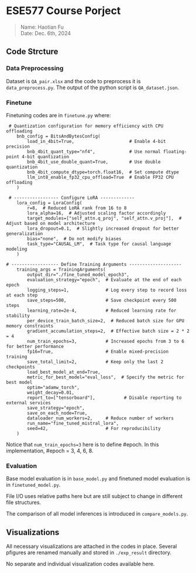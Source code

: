 # ESE577 Course Porject
> Name: Haotian Fu \
> Date: Dec. 6th, 2024

## Code Strcture

### Data Preprocessing
Dataset is `QA_pair.xlsx` and the code to preprocess it is `data_preprocess.py`. The output of the python script is `QA_dataset.json`.

### Finetune
Finetuning codes are in `finetune.py` where:
```
 # Quantization configuration for memory efficiency with CPU offloading
    bnb_config = BitsAndBytesConfig(
        load_in_4bit=True,                     # Enable 4-bit precision
        bnb_4bit_quant_type="nf4",             # Use normal floating-point 4-bit quantization
        bnb_4bit_use_double_quant=True,        # Use double quantization
        bnb_4bit_compute_dtype=torch.float16,  # Set compute dtype
        llm_int8_enable_fp32_cpu_offload=True  # Enable FP32 CPU offloading
    )

 # ----------------- Configure LoRA -------------
    lora_config = LoraConfig(
        r=8,  # Reduced LoRA rank from 16 to 8
        lora_alpha=16,  # Adjusted scaling factor accordingly
        target_modules=["self_attn.q_proj", "self_attn.v_proj"],  # Adjust based on model architecture
        lora_dropout=0.1,  # Slightly increased dropout for better generalization
        bias="none",  # Do not modify biases
        task_type="CAUSAL_LM",  # Task type for causal language modeling
    )

# ------------------ Define Training Arguments --------------------
    training_args = TrainingArguments(
        output_dir="./fine_tuned_model_epoch3",
        evaluation_strategy="epoch",  # Evaluate at the end of each epoch
        logging_steps=1,              # Log every step to record loss at each step
        save_steps=500,               # Save checkpoint every 500 steps
        learning_rate=2e-4,           # Reduced learning rate for stability
        per_device_train_batch_size=2,  # Reduced batch size for GPU memory constraints
        gradient_accumulation_steps=2,  # Effective batch size = 2 * 2 = 4
        num_train_epochs=3,           # Increased epochs from 3 to 6 for better performance
        fp16=True,                    # Enable mixed-precision training
        save_total_limit=2,           # Keep only the last 2 checkpoints
        load_best_model_at_end=True,
        metric_for_best_model="eval_loss",  # Specify the metric for best model
        optim="adamw_torch",
        weight_decay=0.01,
        report_to=["tensorboard"],           # Disable reporting to external services
        save_strategy="epoch",
        save_on_each_node=True,
        dataloader_num_workers=2,     # Reduce number of workers
        run_name="fine_tuned_mistral_lora",
        seed=42,                      # For reproducibility
    )
```
Notice that `num_train_epochs=3` here is to define #epoch. In this implementation, #epoch = 3, 4, 6, 8.

### Evaluation
Base model evaluation is in `base_model.py` and finetuned model evaluation is in `finetuned_model.py`.

File I/O uses relative paths here but are still subject to change in different file structures.

The comparison of all model inferences is introduced in `compare_models.py`.

## Visualizations

All necessary visualizations are attached in the codes in place. Several pfigures are renamed manually and stored in `./exp_result` directory.

No separate and individual visualization codes available here.
